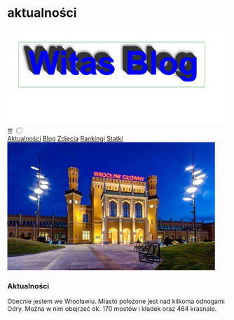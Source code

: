 # aktualności
<!DOCTYPE html>
<html>
    <head>
        <meta charset="utf-8">
        <title>testowa.pl</title>
       <link rel="stylesheet" type="text/css" href="main.css">
    </head>
    <body>
    <div class="menu-1">
    
<img class="logo" src="logo.png">
         </div>
         
         
         
         
         
        
  <div class="nav"> 
   <label for="toggle">&#9776;</label>
         <input type="checkbox" id="toggle">
         <div class="menu">
      <a href="https://witas-w.github.io/Aktualnosci/">Aktualności</a>
            <a href="https://witas-w.github.io/Bloguje-witas/">Blog</a>
            <a href="https://witas-w.github.io/Galeria-zdjec/">Zdjęcia</a>
             <a href="https://witas-w.github.io/Ranking/">Rankingi</a>
             <a href="https://witas-w.github.io/OStatkach/">Statki</a>
     </div>  
            </div>    
       
<img id="img" src="tlo.jpg"> 
        
<div id="lokiter">
        <h3 id="akt">Aktualności</h3>
         <p>Obecnie jestem we Wrocławiu. Miasto położone jest nad kilkoma odnogami Odry. Można w nim obejrzeć ok. 170 mostów i kładek oraz 464 krasnale.</p>
        </div>
       
   
 
  </body>
</html>
